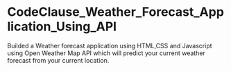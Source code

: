 # CodeClause_Weather_Forecast_Application_Using_API

Builded a Weather forecast application using HTML,CSS and Javascript using Open Weather Map API which will predict your current weather forecast from your current location.
